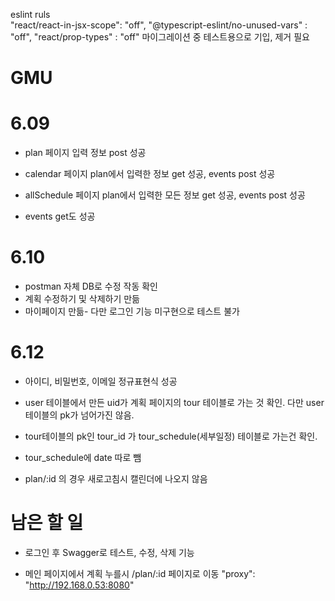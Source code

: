 eslint
ruls  
 "react/react-in-jsx-scope": "off",
"@typescript-eslint/no-unused-vars" : "off",
"react/prop-types" : "off"
마이그레이션 중 테스트용으로 기입, 제거 필요

# GMU

# 6.09

- plan 페이지 입력 정보 post 성공

- calendar 페이지 plan에서 입력한 정보 get 성공, events post 성공

- allSchedule 페이지 plan에서 입력한 모든 정보 get 성공, events post 성공

- events get도 성공

# 6.10

- postman 자체 DB로 수정 작동 확인
- 계획 수정하기 및 삭제하기 만듦
- 마이페이지 만듦- 다만 로그인 기능 미구현으로 테스트 불가

# 6.12

- 아이디, 비밀번호, 이메일 정규표현식 성공

- user 테이블에서 만든 uid가 계획 페이지의 tour 테이블로 가는 것 확인. 다만 user테이블의 pk가 넘어가진 않음.

- tour테이블의 pk인 tour_id 가 tour_schedule(세부일정) 테이블로 가는건 확인.

- tour_schedule에 date 따로 뺌

- plan/:id 의 경우 새로고침시 캘린더에 나오지 않음

# 남은 할 일

- 로그인 후 Swagger로 테스트, 수정, 삭제 기능

- 메인 페이지에서 계획 누를시 /plan/:id 페이지로 이동
  "proxy": "http://192.168.0.53:8080"

